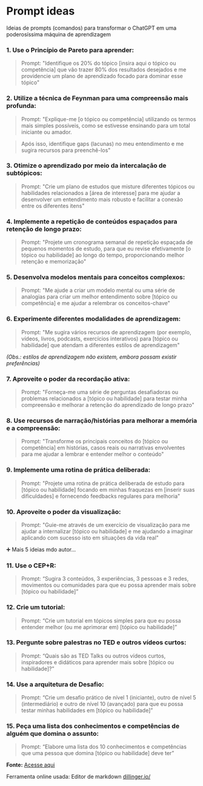 # Prompt ideas
Ideias de prompts (comandos) para transformar o ChatGPT em uma poderosíssima máquina de aprendizagem

### 1. Use o Princípio de Pareto para aprender:

>Prompt: "Identifique os 20% do tópico [insira aqui o tópico ou competência] que vão trazer 80% dos resultados desejados e me providencie um plano de aprendizado focado para dominar esse tópico"

### 2. Utilize a técnica de Feynman para uma compreensão mais profunda:

>Prompt: "Explique-me [o tópico ou competência] utilizando os termos mais simples possíveis, como se estivesse ensinando para um total iniciante ou amador.

> Após isso, identifique gaps (lacunas) no meu entendimento e me sugira recursos para preenchê-los"

### 3. Otimize o aprendizado por meio da intercalação de subtópicos:

>Prompt: "Crie um plano de estudos que misture diferentes tópicos ou habilidades relacionados a [área de interesse] para me ajudar a desenvolver um entendimento mais robusto e facilitar a conexão entre os diferentes itens"

### 4. Implemente a repetição de conteúdos espaçados para retenção de longo prazo:

>Prompt: "Projete um cronograma semanal de repetição espaçada de pequenos momentos de estudo, para que eu revise efetivamente [o tópico ou habilidade] ao longo do tempo, proporcionando melhor retenção e memorização"

### 5. Desenvolva modelos mentais para conceitos complexos:

>Prompt: "Me ajude a criar um modelo mental ou uma série de analogias para criar um melhor entendimento sobre [tópico ou competência] e me ajudar a relembrar os conceitos-chave"

### 6. Experimente diferentes modalidades de aprendizagem:

>Prompt: "Me sugira vários recursos de aprendizagem (por exemplo, vídeos, livros, podcasts, exercícios interativos) para [tópico ou habilidade] que atendam a diferentes estilos de aprendizagem"

*(Obs.: estilos de aprendizagem não existem, embora possam existir preferências)*

### 7. Aproveite o poder da recordação ativa:

>Prompt: "Forneça-me uma série de perguntas desafiadoras ou problemas relacionados a [tópico ou habilidade] para testar minha compreensão e melhorar a retenção do aprendizado de longo prazo"

### 8. Use recursos de narração/histórias para melhorar a memória e a compreensão:

>Prompt: "Transforme os principais conceitos do [tópico ou competência] em histórias, casos reais ou narrativas envolventes para me ajudar a lembrar e entender melhor o conteúdo"

### 9. Implemente uma rotina de prática deliberada:

>Prompt: "Projete uma rotina de prática deliberada de estudo para [tópico ou habilidade] focando em minhas fraquezas em [inserir suas dificuldades] e fornecendo feedbacks regulares para melhoria"

### 10. Aproveite o poder da visualização:

>Prompt: "Guie-me através de um exercício de visualização para me ajudar a internalizar [tópico ou habilidade] e me ajudando a imaginar aplicando com sucesso isto em situações da vida real"

➕ Mais 5 ideias mdo autor...

### 11. Use o CEP+R:

>Prompt: “Sugira 3 conteúdos, 3 experiências, 3 pessoas e 3 redes, movimentos ou comunidades para que eu possa aprender mais sobre [tópico ou habilidade]”

### 12. Crie um tutorial:

>Prompt: “Crie um tutorial em tópicos simples para que eu possa entender melhor (ou me aprimorar em) [tópico ou habilidade]”

### 13. Pergunte sobre palestras no TED e outros vídeos curtos:

>Prompt: “Quais são as TED Talks ou outros vídeos curtos, inspiradores e didáticos para aprender mais sobre [tópico ou habilidade]?”

### 14. Use a arquitetura de Desafio:

>Prompt: “Crie um desafio prático de nível 1 (iniciante), outro de nível 5 (intermediário) e outro de nível 10 (avançado) para que eu possa testar minhas habilidades em [tópico ou habilidade]”

### 15. Peça uma lista dos conhecimentos e competências de alguém que domina o assunto:

>Prompt: “Elabore uma lista dos 10 conhecimentos e competências que uma pessoa que domina [tópico ou habilidade] deve ter”

**Fonte:** [Acesse aqui](https://alexbretas11.substack.com/p/chatgpt15prompts)

Ferramenta online usada: Editor de markdown [dillinger.io/](https://dillinger.io/)
